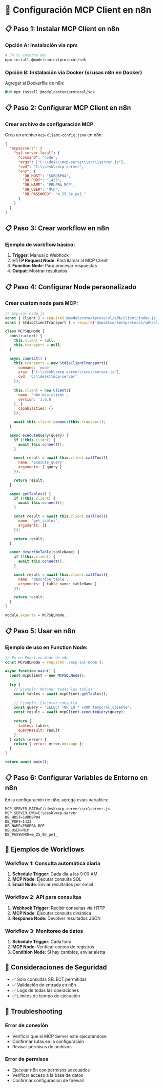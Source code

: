 # 🔗 Configuración MCP Client en n8n

## 📋 **Paso 1: Instalar MCP Client en n8n**

### **Opción A: Instalación via npm**
```bash
# En tu entorno n8n
npm install @modelcontextprotocol/sdk
```

### **Opción B: Instalación via Docker (si usas n8n en Docker)**
Agregar al Dockerfile de n8n:
```dockerfile
RUN npm install @modelcontextprotocol/sdk
```

## 📋 **Paso 2: Configurar MCP Client en n8n**

### **Crear archivo de configuración MCP**
Crea un archivo `mcp-client-config.json` en n8n:

```json
{
  "mcpServers": {
    "sql-server-local": {
      "command": "node",
      "args": ["C:\\desk\\mcp-server\\src\\server.js"],
      "cwd": "C:\\desk\\mcp-server",
      "env": {
        "DB_HOST": "SURDBP04",
        "DB_PORT": "1433",
        "DB_NAME": "PRUEBA_MCP",
        "DB_USER": "MCP",
        "DB_PASSWORD": "m_25_9e_pe1_"
      }
    }
  }
}
```

## 📋 **Paso 3: Crear workflow en n8n**

### **Ejemplo de workflow básico:**

1. **Trigger**: Manual o Webhook
2. **HTTP Request Node**: Para llamar al MCP Client
3. **Function Node**: Para procesar respuestas
4. **Output**: Mostrar resultados

## 📋 **Paso 4: Configurar Node personalizado**

### **Crear custom node para MCP:**

```javascript
// mcp-sql-node.js
const { Client } = require('@modelcontextprotocol/sdk/client/index.js');
const { StdioClientTransport } = require('@modelcontextprotocol/sdk/client/stdio.js');

class MCPSQLNode {
  constructor() {
    this.client = null;
    this.transport = null;
  }

  async connect() {
    this.transport = new StdioClientTransport({
      command: 'node',
      args: ['C:\\desk\\mcp-server\\src\\server.js'],
      cwd: 'C:\\desk\\mcp-server'
    });
    
    this.client = new Client({
      name: 'n8n-mcp-client',
      version: '1.0.0'
    }, {
      capabilities: {}
    });

    await this.client.connect(this.transport);
  }

  async executeQuery(query) {
    if (!this.client) {
      await this.connect();
    }

    const result = await this.client.callTool({
      name: 'execute_query',
      arguments: { query }
    });

    return result;
  }

  async getTables() {
    if (!this.client) {
      await this.connect();
    }

    const result = await this.client.callTool({
      name: 'get_tables',
      arguments: {}
    });

    return result;
  }

  async describeTable(tableName) {
    if (!this.client) {
      await this.connect();
    }

    const result = await this.client.callTool({
      name: 'describe_table',
      arguments: { table_name: tableName }
    });

    return result;
  }
}

module.exports = MCPSQLNode;
```

## 📋 **Paso 5: Usar en n8n**

### **Ejemplo de uso en Function Node:**

```javascript
// En un Function Node de n8n
const MCPSQLNode = require('./mcp-sql-node');

async function main() {
  const mcpClient = new MCPSQLNode();
  
  try {
    // Ejemplo: Obtener todas las tablas
    const tables = await mcpClient.getTables();
    
    // Ejemplo: Ejecutar consulta
    const query = "SELECT TOP 10 * FROM temporal_cliente";
    const result = await mcpClient.executeQuery(query);
    
    return {
      tables: tables,
      queryResult: result
    };
  } catch (error) {
    return { error: error.message };
  }
}

return await main();
```

## 📋 **Paso 6: Configurar Variables de Entorno en n8n**

En la configuración de n8n, agrega estas variables:

```env
MCP_SERVER_PATH=C:\desk\mcp-server\src\server.js
MCP_SERVER_CWD=C:\desk\mcp-server
DB_HOST=SURDBP04
DB_PORT=1433
DB_NAME=PRUEBA_MCP
DB_USER=MCP
DB_PASSWORD=m_25_9e_pe1_
```

## 🔄 **Ejemplos de Workflows**

### **Workflow 1: Consulta automática diaria**
1. **Schedule Trigger**: Cada día a las 9:00 AM
2. **MCP Node**: Ejecutar consulta SQL
3. **Email Node**: Enviar resultados por email

### **Workflow 2: API para consultas**
1. **Webhook Trigger**: Recibir consultas via HTTP
2. **MCP Node**: Ejecutar consulta dinámica
3. **Response Node**: Devolver resultados JSON

### **Workflow 3: Monitoreo de datos**
1. **Schedule Trigger**: Cada hora
2. **MCP Node**: Verificar conteo de registros
3. **Condition Node**: Si hay cambios, enviar alerta

## 🚨 **Consideraciones de Seguridad**

- ✅ Solo consultas SELECT permitidas
- ✅ Validación de entrada en n8n
- ✅ Logs de todas las operaciones
- ✅ Límites de tiempo de ejecución

## 🔧 **Troubleshooting**

### **Error de conexión**
- Verificar que el MCP Server esté ejecutándose
- Confirmar rutas en la configuración
- Revisar permisos de archivos

### **Error de permisos**
- Ejecutar n8n con permisos adecuados
- Verificar acceso a la base de datos
- Confirmar configuración de firewall
